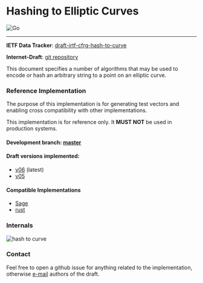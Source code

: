 # Hashing to Elliptic Curves

![Go](https://github.com/armfazh/h2c-go-ref/workflows/Go/badge.svg)

---

**IETF Data Tracker**: [draft-irtf-cfrg-hash-to-curve](https://datatracker.ietf.org/doc/draft-irtf-cfrg-hash-to-curve)

**Internet-Draft**: [git repository](https://github.com/cfrg/draft-irtf-cfrg-hash-to-curve)

This document specifies a number of algorithms that may be used to encode or hash an arbitrary string to a point on an elliptic curve.

### Reference Implementation

The purpose of this implementation is for generating test vectors and enabling cross compatibility with other implementations.

This implementation is for reference only. It **MUST NOT** be used in production systems.

#### Development branch: [master](https://github.com/armfazh/h2c-go-ref/tree/master)

#### Draft versions implemented:
 -   [v06](https://github.com/armfazh/h2c-go-ref/tree/6.0.0) (latest)
 -   [v05](https://github.com/armfazh/h2c-go-ref/tree/5.0.0)

#### Compatible Implementations
 -   [Sage](https://github.com/cfrg/draft-irtf-cfrg-hash-to-curve/tree/master/poc)
 -   [rust](https://github.com/armfazh/h2c-rust-ref)


### Internals

![hash to curve](https://github.com/cfrg/draft-irtf-cfrg-hash-to-curve/blob/master/drawings/diag.png)

### Contact

Feel free to open a github issue for anything related to the implementation, otherwise [e-mail](draft-irtf-cfrg-hash-to-curve@ietf.org) authors of the draft.
